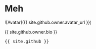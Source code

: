 # Meh

![Avatar]({{ site.github.owner.avatar_url }})

{{ site.github.owner.bio }}

<pre>
{{ site.github }}
</pre>
